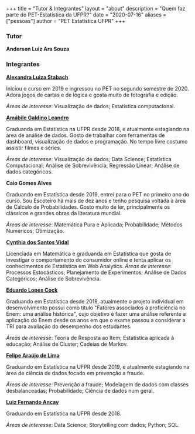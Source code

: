 +++
title = "Tutor & Integrantes"
layout = "about"
description = "Quem faz parte do PET-Estatística da UFPR?"
date = "2020-07-16"
aliases = ["pessoas"]
author = "PET Estatística UFPR"
+++


### Tutor

**Anderson Luiz Ara Souza**


### Integrantes

**[Alexandra Luiza Stabach](https://br.linkedin.com/in/alexandra-stabach)** 


Iniciou o curso em 2019 e ingressou no PET no segundo semestre de 2020. 
Adora jogos de cartas e de lógica e gosta muito de fotografia e edição.

_Áreas de interesse_: Visualização de dados; Estatística computacional.




**[Amábile Galdino Leandro](https://www.linkedin.com/in/am%C3%A1bile-galdino-678801181)**


Graduanda em Estatística na UFPR desde 2018, e  atualmente estagiando na área de análise de dados. Gosto de trabalhar com ferramentas de dashboard, visualização de dados e programação. No tempo livre costumo assistir filmes e séries.

_Áreas de interesse_: Visualização de dados; Data Science; Estatística Computacional; Análise de Sobrevivência; Regressão Linear; Análise de dados categóricos.



**Caio Gomes Alves**

Graduando em Estatística desde 2019, entrei para o PET no primeiro ano do curso. Sou Escoteiro há mais de dez anos e tenho pesquisa voltada à área de Cálculo de Probabilidades. Gosto muito de ler, principalmente os clássicos e grandes obras da literatura mundial.

_Áreas de interesse_: Matemática Pura e Aplicada; Probabilidade; Métodos Numéricos; Otimização.



**[Cynthia dos Santos Vidal](https://www.linkedin.com/in/cynthia-vidal-b55126148/)**

Licenciada em Matemática e graduanda em Estatística que gosta de investigar o comportamento do consumidor online e tenta aplicar os conhecimentos de Estatística em Web Analytics.
_Áreas de interesse_: Processos Estocásticos; Planejamento de Experimentos; Análise de Dados Categóricos; Análise de Sobrevivência.



**[Eduardo Lopes Cock](https://www.linkedin.com/in/eduardo-lopes-72b198151)**

Graduando em Estatística desde 2018, atualmente o projeto individual em desenvolvimento possui como título "Fatores associados à proficiência no Enem: uma análise histórica", cujo objetivo é fazer uma análise referente a aplicação do Enem desde os anos em que o exame passou a considerar a TRI para avaliação do desempenho dos estudantes.

_Áreas de interesse_: Teoria de Resposta ao Item; Estatística aplicada à educação; Análise de Cluster; Cadeias de Markov.


**[Felipe Araújo de Lima](https://www.linkedin.com/in/felipe-ara%C3%BAjo-de-lima-9867021b4/)**

Graduando em Estatística na UFPR desde 2019, e atualmente estagiando na área de ciência de dados focado em prevenção a fraude.

_Áreas de interesse_: Prevenção a fraude; Modelagem de dados com classes desbalanceadas; Probabilidade; Ciência de dados num geral.


**[Luiz Fernando Ancay](https://www.linkedin.com/in/luiz-fernando-an%C3%A7ay-b8286b182/)**

Graduando em Estatística na UFPR desde 2018.

_Áreas de interesse_: Data Science; Storytelling com dados; Python; SQL.





